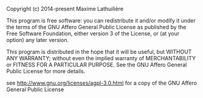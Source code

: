 Copyright (c) 2014-present Maxime Lathuilière

This program is free software: you can redistribute it and/or modify
it under the terms of the GNU Affero General Public License as
published by the Free Software Foundation, either version 3 of the
License, or (at your option) any later version.

This program is distributed in the hope that it will be useful,
but WITHOUT ANY WARRANTY; without even the implied warranty of
MERCHANTABILITY or FITNESS FOR A PARTICULAR PURPOSE.  See the
GNU Affero General Public License for more details.

see <http://www.gnu.org/licenses/agpl-3.0.html> for a copy of the GNU Affero General Public License